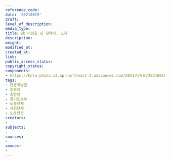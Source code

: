 ```yaml
---
reference_code: 
date: '20210619'
draft: 
level_of_description: 
media_type: 
title: 故 이선호 님 장례식, 노제
description: 
weight: 
modified_at: 
created_at: 
link: 
public_access_status: 
copyright_status: 
components:
- https://kctu-photo.s3.ap-northeast-2.amazonaws.com/2021년/6월/20210619-故+이선호+님+장례식,+노제_안중백병원_추모제_총연맹_경기도본부_노동단체_사회단체_노동안전/_R621020.jpg
tags:
- 안중백병원
- 추모제
- 총연맹
- 경기도본부
- 노동단체
- 사회단체
- 노동안전
creators:
- 
subjects:
- 
sources:
- 
venues:
- 
---
```

